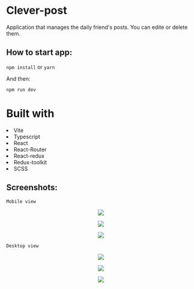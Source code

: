 # Clever-post

Application that manages the daily friend's posts. You can edite or delete them. 

## How to start app:

`npm install` or `yarn`

And then: 

`npm run dev` 

# Built with

<li>Vite</li>
<li>Typescript</li>
<li>React</li>
<li>React-Router</li>
<li>React-redux</li>
<li>Redux-toolkit</li>
<li>SCSS</li>

## Screenshots:

`Mobile view`
<p align="center"> <img src="https://user-images.githubusercontent.com/75947904/195832921-b3e252af-d0b2-47df-b5ef-bb1a0d19fa5f.png"/></p>

<p align="center"> <img src="https://user-images.githubusercontent.com/75947904/195833151-1d7fa2ee-1f07-47ae-9d1f-c7075b2f3015.png"/></p>

<p align="center"> <img src="https://user-images.githubusercontent.com/75947904/195833220-e6f1bb89-263a-4d55-8284-22b0e295307c.png"/></p>


`Desktop view`
<p align="center"> <img src="https://user-images.githubusercontent.com/75947904/195832800-e9627d97-b0bd-4e28-907e-874170351e4d.png"/></p>

<p align="center"> <img src="https://user-images.githubusercontent.com/75947904/195833405-ba9b56b7-ee50-4919-8d7d-92a1aa63b20f.png"/></p>

<p align="center"> <img src="https://user-images.githubusercontent.com/75947904/195833475-69e26b95-7955-47c0-8b5e-1b6b32147731.png"/></p>

